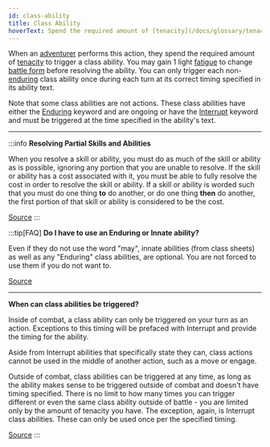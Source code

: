 ```yaml
---
id: class-ability
title: Class Ability
hoverText: Spend the required amount of [tenacity](/docs/glossary/tenacity) to trigger a class ability. You may gain 1 light [fatigue](/docs/glossary/fatigue) to change [battle form](/docs/battle-forms) before resolving the ability.
---
```


When an [adventurer](/docs/glossary/adventurer) performs this action, they spend the required amount of [tenacity](/docs/glossary/tenacity) to trigger a class ability. You may gain 1 light [fatigue](/docs/glossary/fatigue) to change [battle form](/docs/battle-forms) before resolving the ability. You can only trigger each non-[enduring](/docs/glossary/enduring) class ability once during each turn at its correct timing specified in its ability text.

Note that some class abilities are not actions. These class abilities have either the [Enduring](/docs/glossary/enduring) keyword and are ongoing or have the [Interrupt](/docs/glossary/interrupt) keyword and must be triggered at the time specified in the ability's text.

---

:::info
**Resolving Partial Skills and Abilities**

When you resolve a skill or ability, you must do as much of the skill or ability as is possible, ignoring any portion that you are unable to resolve. If the skill or ability has a cost associated with it, you must be able to fully resolve the cost in order to resolve the skill or ability. If a skill or ability is worded such that you must do one thing **to** do another, or do one thing **then** do another, the first portion of that skill or ability is considered to be the cost.

<a href="https://discord.com/channels/273472391403798528/1361396124782694450/1387180604663136356" target="_blank">Source</a>
:::

:::tip[FAQ]
**Do I have to use an Enduring or Innate ability?**

Even if they do not use the word "may", innate abilities (from class sheets) as well as any "Enduring" class abilities, are optional. You are not forced to use them if you do not want to.

<a href="https://support.chiptheorygames.com/support/solutions/articles/33000293229" target="_blank">Source</a>

---

**When can class abilities be triggered?**

Inside of combat, a class ability can only be triggered on your turn as an action. Exceptions to this timing will be prefaced with Interrupt and provide the timing for the ability.

Aside from Interrupt abilities that specifically state they can, class actions cannot be used in the middle of another action, such as a move or engage.

Outside of combat, class abilities can be triggered at any time, as long as the ability makes sense to be triggered outside of combat and doesn't have timing specified. There is no limit to how many times you can trigger different or even the same class ability outside of battle - you are limited only by the amount of tenacity you have. The exception, again, is Interrupt class abilities. These can only be used once per the specified timing.

<a href="https://support.chiptheorygames.com/support/solutions/articles/33000290926" target="_blank">Source</a>
:::
